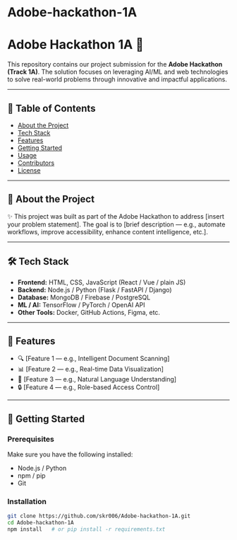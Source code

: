 # Adobe-hackathon-1A
# Adobe Hackathon 1A 🚀

This repository contains our project submission for the **Adobe Hackathon (Track 1A)**. The solution focuses on leveraging AI/ML and web technologies to solve real-world problems through innovative and impactful applications.

---

## 📌 Table of Contents

- [About the Project](#about-the-project)
- [Tech Stack](#tech-stack)
- [Features](#features)
- [Getting Started](#getting-started)
- [Usage](#usage)
- [Contributors](#contributors)
- [License](#license)

---

## 📖 About the Project

✨ This project was built as part of the Adobe Hackathon to address [insert your problem statement]. The goal is to [brief description — e.g., automate workflows, improve accessibility, enhance content intelligence, etc.].

---

## 🛠️ Tech Stack

- **Frontend:** HTML, CSS, JavaScript (React / Vue / plain JS)
- **Backend:** Node.js / Python (Flask / FastAPI / Django)
- **Database:** MongoDB / Firebase / PostgreSQL
- **ML / AI:** TensorFlow / PyTorch / OpenAI API
- **Other Tools:** Docker, GitHub Actions, Figma, etc.

---

## 🌟 Features

- 🔍 [Feature 1 — e.g., Intelligent Document Scanning]
- 📊 [Feature 2 — e.g., Real-time Data Visualization]
- 🧠 [Feature 3 — e.g., Natural Language Understanding]
- 🔒 [Feature 4 — e.g., Role-based Access Control]

---

## 🧪 Getting Started

### Prerequisites

Make sure you have the following installed:

- Node.js / Python
- npm / pip
- Git

### Installation

```bash
git clone https://github.com/skr006/Adobe-hackathon-1A.git
cd Adobe-hackathon-1A
npm install   # or pip install -r requirements.txt
